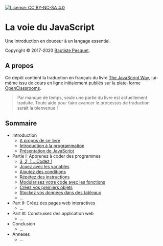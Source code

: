 [![License: CC BY-NC-SA 4.0](https://img.shields.io/badge/License-CC%20BY--NC--SA%204.0-blue.svg)](LICENSE)

# La voie du JavaScript

Une introduction en douceur à un langage essentiel.

Copyright © 2017-2020 [Baptiste Pesquet](http://www.bpesquet.fr).

## A propos

Ce dépôt contient la traduction en français du livre [The JavaScript Way](https://github.com/thejsway/thejsway), lui-même issu de cours en ligne initialement publiés sur la plate-forme [OpenClassrooms](https://openclassrooms.com).

> Par manque de temps, seule une partie du livre est actuellement traduite. Toute aide pour faire avancer le processus de traduction serait la bienvenue !

## Sommaire

* Introduction
  * [A propos de ce livre](manuscript/intro01.md)
  * [Introduction à la programmation](manuscript/intro02.md)
  * [Présentation de JavaScript](manuscript/intro03.md)
* Partie I: Apprenez à coder des programmes
  * [3, 2, 1... Codez !](manuscript/chapter01.md)
  * [Jouez avec les variables](manuscript/chapter02.md)
  * [Ajoutez des conditions](manuscript/chapter03.md)
  * [Répétez des instructions](manuscript/chapter04.md)
  * [Modularisez votre code avec les fonctions](manuscript/chapter05.md)
  * [Créez vos premiers objets](manuscript/chapter06.md)
  * [Stockez vos données dans des tableaux](manuscript/chapter07.md)
  * ...
* Part II: Créez des pages web interactives
  * ...
* Part III: Construisez des application web
  * ...
* Conclusion
  * ...
* Annexes
  * ...
